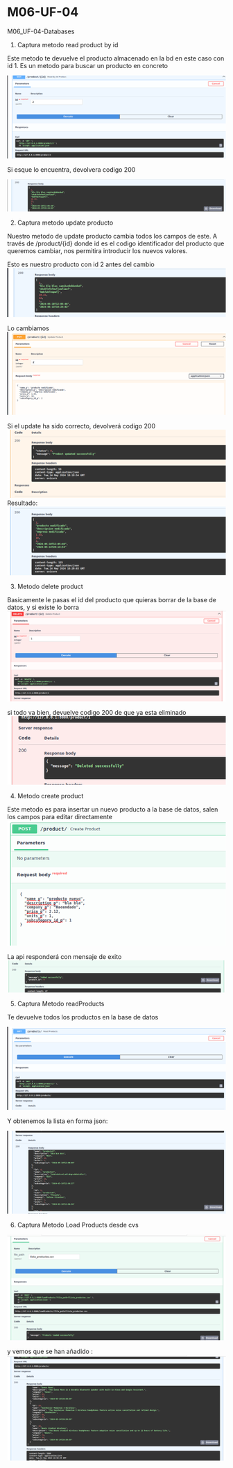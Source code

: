 # M06-UF-04
M06_UF-04-Databases

1. Captura metodo read product by id

Este metodo te devuelve el producto almacenado en la bd en este caso con id 1. Es un metodo para buscar un producto en concreto

![image](./encuentra_producto_por_id.png)


Si esque lo encuentra, devolvera codigo 200

![image](./getProductById_ok.png)

2. Captura metodo update producto

Nuestro metodo de update producto cambia todos los campos de este. A través de /product/{id} donde id es el codigo identificador del producto que queremos cambiar, nos permitira introducir los nuevos valores. 

Esto es nuestro producto con id 2 antes del cambio
![image](./demo_id_producto2.png)

Lo cambiamos
![image](./cambiar_producto_id2.png)

Si el update ha sido correcto, devolverá codigo 200 
![image](./producto_id2_cambiado.png)
Resultado:
![image](./cambio_correcto.png)

3. Metodo delete product

Basicamente le pasas el id del producto que quieras borrar de la base de datos, y si existe lo borra
![image](./metodo_delete_producto.png)

si todo va bien, devuelve codigo 200 de que ya esta eliminado 
![image](./delete_ok_product.png)

4. Metodo create product

Este metodo es para insertar un nuevo producto a la base de datos, salen los campos para editar directamente 
![image](./create_product.png)

La api responderá con mensaje de exito 
![image](./product_create_ok.png)

5. Captura Metodo readProducts

Te devuelve todos los productos en la base de datos

![image](./metodo_get_Products.png)

Y obtenemos la lista en forma json:

![image](./read_productos.png)




6. Captura Metodo Load Products desde cvs

![image](./load_products.png)

 y vemos que se han añadido :
 ![image](./hasta_el_producto_30.png)
